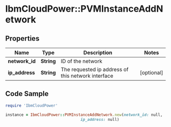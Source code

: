 # IbmCloudPower::PVMInstanceAddNetwork

## Properties

Name | Type | Description | Notes
------------ | ------------- | ------------- | -------------
**network_id** | **String** | ID of the network | 
**ip_address** | **String** | The requested ip address of this network interface | [optional] 

## Code Sample

```ruby
require 'IbmCloudPower'

instance = IbmCloudPower::PVMInstanceAddNetwork.new(network_id: null,
                                 ip_address: null)
```


